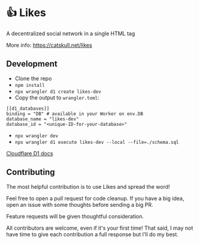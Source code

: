 # 👍 Likes
A decentralized social network in a single HTML tag

More info: https://catskull.net/likes

## Development
 - Clone the repo
 - `npm install`
 - `npx wrangler d1 create likes-dev`
 - Copy the output to `wrangler.toml`:
```
[[d1_databases]]
binding = "DB" # available in your Worker on env.DB
database_name = "likes-dev"
database_id = "<unique-ID-for-your-database>"
```
 - `npx wrangler dev`
 - `npx wrangler d1 execute likes-dev --local --file=./schema.sql`

[Cloudflare D1 docs](https://developers.cloudflare.com/d1/)

## Contributing
The most helpful contribution is to use Likes and spread the word!

Feel free to open a pull request for code cleanup. If you have a big idea, open an issue with some thoughts before sending a big PR.

Feature requests will be given thoughtful consideration.

All contributors are welcome, even if it's your first time! That said, I may not have time to give each contribution a full response but I'll do my best.
